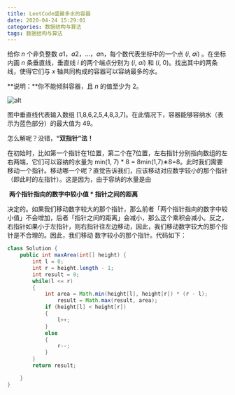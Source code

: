 ```yaml
---
title: LeetCode盛最多水的容器
date: 2020-04-24 15:29:01
categories: 数据结构与算法
tags: 数据结构与算法
---
```


给你 *n* 个非负整数 *a*1，*a*2，...，*a*n，每个数代表坐标中的一个点 (*i*, *ai*) 。在坐标内画 *n* 条垂直线，垂直线 *i* 的两个端点分别为 (*i*, *ai*) 和 (*i*, 0)。找出其中的两条线，使得它们与 *x* 轴共同构成的容器可以容纳最多的水。

**说明：**你不能倾斜容器，且 *n* 的值至少为 2。

![alt](/Ouyang/images/acm/water.png)

图中垂直线代表输入数组 [1,8,6,2,5,4,8,3,7]。在此情况下，容器能够容纳水（表示为蓝色部分）的最大值为 49。

怎么解呢？没错，**“双指针”法！**

​        在初始时，比如第一个指针在1位置，第二个在7位置，左右指针分别指向数组的左右两端，它们可以容纳的水量为 min(1, 7) * 8 = 8min(1,7)∗8=8。此时我们需要移动一个指针。移动哪一个呢？直觉告诉我们，应该移动对应数字较小的那个指针（即此时的左指针）。这是因为，由于容纳的水量是由

​                                                    **两个指针指向的数字中较小值 * 指针之间的距离**

决定的。如果我们移动数字较大的那个指针，那么前者「两个指针指向的数字中较小值」不会增加，后者「指针之间的距离」会减小，那么这个乘积会减小。反之，右指针如果小于左指针，则右指针往左边移动，因此，我们移动数字较大的那个指针是不合理的。因此，我们移动 数字较小的那个指针。代码如下：

```java
class Solution {
    public int maxArea(int[] height) {
        int l = 0;
        int r = height.length - 1;
        int result = 0;
        while(l <= r) 
        {
            int area = Math.min(height[l], height[r]) * (r - l);
                result = Math.max(result, area);
            if (height[l] < height[r])
            {
                l++;
            }
            else 
            {
                r--;
            }
        }
        return result;

    }
}
```



  

